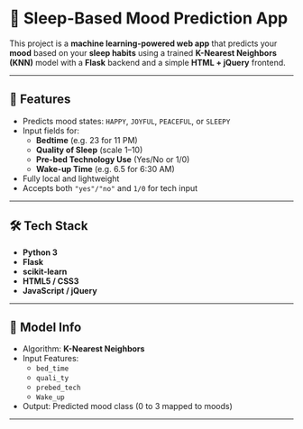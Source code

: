 # 🌙 Sleep-Based Mood Prediction App

This project is a **machine learning-powered web app** that predicts your **mood** based on your **sleep habits** using a trained **K-Nearest Neighbors (KNN)** model with a **Flask** backend and a simple **HTML + jQuery** frontend.

---

## 🔮 Features

- Predicts mood states: `HAPPY`, `JOYFUL`, `PEACEFUL`, or `SLEEPY`
- Input fields for:
  - **Bedtime** (e.g. 23 for 11 PM)
  - **Quality of Sleep** (scale 1–10)
  - **Pre-bed Technology Use** (Yes/No or 1/0)
  - **Wake-up Time** (e.g. 6.5 for 6:30 AM)
- Fully local and lightweight
- Accepts both `"yes"/"no"` and `1/0` for tech input

---

## 🛠️ Tech Stack

- **Python 3**
- **Flask**
- **scikit-learn**
- **HTML5 / CSS3**
- **JavaScript / jQuery**

---

## 🧠 Model Info

- Algorithm: **K-Nearest Neighbors**
- Input Features:
  - `bed_time`
  - `quali_ty`
  - `prebed_tech`
  - `Wake_up`
- Output: Predicted mood class (0 to 3 mapped to moods)

---


